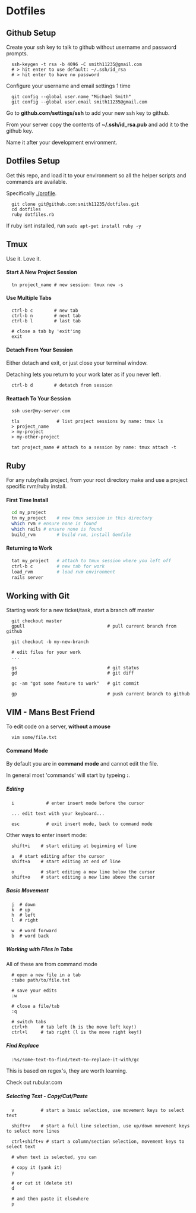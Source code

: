 # Dotfiles

## Github Setup

Create your ssh key to talk to github without username and password prompts.

```
  ssh-keygen -t rsa -b 4096 -C smith11235@gmail.com
  # > hit enter to use default: ~/.ssh/id_rsa
  # > hit enter to have no password
```

Configure your username and email settings 1 time

```
  git config --global user.name "Michael Smith"
  git config --global user.email smith11235@gmail.com

```
  
Go to **github.com/settings/ssh** to add your new ssh key to github.

From your server copy the contents of **~/.ssh/id_rsa.pub** and add it to the github key.

Name it after your development environment.

## Dotfiles Setup

Get this repo, and load it to your environment so all the helper scripts and commands are available.

Specifically [./profile](profile).

```
  git clone git@github.com:smith11235/dotfiles.git
  cd dotfiles
  ruby dotfiles.rb
```

If ruby isnt installed, run `sudo apt-get install ruby -y`

Tmux
----

Use it.  Love it.

#### Start A New Project Session

```
  tn project_name # new session: tmux new -s
```

#### Use Multiple Tabs

```
  ctrl-b c        # new tab
  ctrl-b n        # next tab
  ctrl-b l        # last tab

  # close a tab by 'exit'ing
  exit
```

#### Detach From Your Session

Either detach and exit, or just close your terminal window.

Detaching lets you return to your work later as if you never left.

```
  ctrl-b d        # detatch from session
```

#### Reattach To Your Session

```
  ssh user@my-server.com

  tls              # list project sessions by name: tmux ls
  > project_name
  > my-project
  > my-other-project

  tat project_name # attach to a session by name: tmux attach -t 
```

## Ruby

For any ruby/rails project, from your root directory make and use a project specific rvm/ruby install.

#### First Time Install

```bash
  cd my_project
  tn my_project    # new tmux session in this directory
  which rvm # ensure none is found
  which rails # ensure none is found
  build_rvm        # build rvm, install Gemfile
```

#### Returning to Work

```bash
  tat my_project   # attach to tmux session where you left off
  ctrl-b c         # new tab for work
  load_rvm         # load rvm environment
  rails server
```

## Working with Git

Starting work for a new ticket/task, start a branch off master

```
  git checkout master
  gpull                               # pull current branch from github

  git checkout -b my-new-branch
    
  # edit files for your work
  ...

  gs                                  # git status
  gd                                  # git diff

  gc -am "got some feature to work"   # git commit

  gp                                  # push current branch to github
```

## VIM - Mans Best Friend

To edit code on a server, **without a mouse**

```
  vim some/file.txt
```

#### Command Mode

By default you are in **command mode** and cannot edit the file. 

In general most 'commands' will start by typeing **:**.

##### Editing

```
  i            # enter insert mode before the cursor

  ... edit text with your keyboard...

  esc          # exit insert mode, back to command mode
```

Other ways to enter insert mode:

```
  shift+i    # start editing at beginning of line

  a  # start editing after the cursor
  shift+a    # start editing at end of line

  o          # start editing a new line below the cursor
  shift+o    # start editing a new line above the cursor
```

##### Basic Movement

```
  j  # down
  k  # up
  h  # left 
  l  # right

  w  # word forward
  b  # word back
```

##### Working with Files in Tabs

All of these are from command mode

```
  # open a new file in a tab
  :tabe path/to/file.txt

  # save your edits 
  :w

  # close a file/tab
  :q

  # switch tabs
  ctrl+h     # tab left (h is the move left key!)
  ctrl+l     # tab right (l is the move right key!)
```

##### Find Replace

```
  :%s/some-text-to-find/text-to-replace-it-with/gc
```

This is based on regex's, they are worth learning.

Check out rubular.com

##### Selecting Text - Copy/Cut/Paste

```
  v          # start a basic selection, use movement keys to select text
  
  shift+v    # start a full line selection, use up/down movement keys to select more lines

  ctrl+shift+v # start a column/section selection, movement keys to select text

  # when text is selected, you can 

  # copy it (yank it)
  y 

  # or cut it (delete it)
  d

  # and then paste it elsewhere
  p
```

